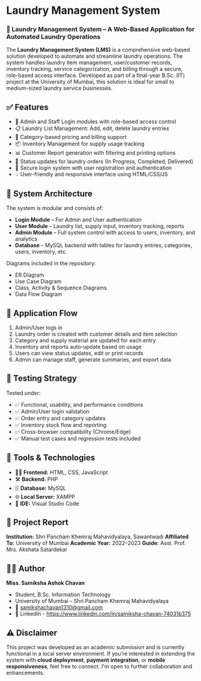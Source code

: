 # Laundry Management System
### 💼 Laundry Management System – A Web-Based Application for Automated Laundry Operations

The **Laundry Management System (LMS)** is a comprehensive web-based solution developed to automate and streamline laundry operations. The system handles laundry item management, user/customer records, inventory tracking, service categorization, and billing through a secure, role-based access interface. Developed as part of a final-year B.Sc. (IT) project at the University of Mumbai, this solution is ideal for small to medium-sized laundry service businesses.

## ✅ Features
* 👤 Admin and Staff Login modules with role-based access control
* 📋 Laundry List Management: Add, edit, delete laundry entries
* 🧾 Category-based pricing and billing support
* 📦 Inventory Management for supply usage tracking
* 📊 Customer Report generation with filtering and printing options
* 🔄 Status updates for laundry orders (In Progress, Completed, Delivered)
* 🔐 Secure login system with user registration and authentication
* 💡 User-friendly and responsive interface using HTML/CSS/JS

## 🧩 System Architecture
The system is modular and consists of:
* **Login Module** – For Admin and User authentication
* **User Module** – Laundry list, supply input, inventory tracking, reports
* **Admin Module** – Full system control with access to users, inventory, and analytics
* **Database** – MySQL backend with tables for laundry entries, categories, users, inventory, etc.

Diagrams included in the repository:

* ER Diagram
* Use Case Diagram
* Class, Activity & Sequence Diagrams
* Data Flow Diagram

## 🔁 Application Flow
1. Admin/User logs in
2. Laundry order is created with customer details and item selection
3. Category and supply material are updated for each entry
4. Inventory and reports auto-update based on usage
5. Users can view status updates, edit or print records
6. Admin can manage staff, generate summaries, and export data

## 🧪 Testing Strategy

Tested under:

* ✅ Functional, usability, and performance conditions
* ✅ Admin/User login validation
* ✅ Order entry and category updates
* ✅ Inventory stock flow and reporting
* ✅ Cross-browser compatibility (Chrome/Edge)
* ✅ Manual test cases and regression tests included

## 📂 Tools & Technologies

* 🧑‍💻 **Frontend:** HTML, CSS, JavaScript
* 🛠 **Backend:** PHP
* 🗄️ **Database:** MySQL
* 🌐 **Local Server:** XAMPP
* 🔧 **IDE:** Visual Studio Code

## 📄 Project Report

**Institution:** Shri Pancham Khemraj Mahavidyalaya, Sawantwadi
**Affiliated To:** University of Mumbai
**Academic Year:** 2022–2023
**Guide:** Asst. Prof. Mrs. Akshata Satardekar

## 👩‍💻 Author

**Miss. Samiksha Ashok Chavan**
* Student, B.Sc. Information Technology
* University of Mumbai – Shri Pancham Khemraj Mahavidyalaya
* 📧 [samikshachavan1310@gmail.com](mailto:samikshachavan1310@gmail.com)
* 🔗 LinkedIn - https://www.linkedin.com/in/samiksha-chavan-74031b375

## ⚠️ Disclaimer

This project was developed as an academic submission and is currently functional in a local server environment. If you're interested in extending the system with **cloud deployment**, **payment integration**, or **mobile responsiveness**, feel free to connect. I'm open to further collaboration and enhancements.
